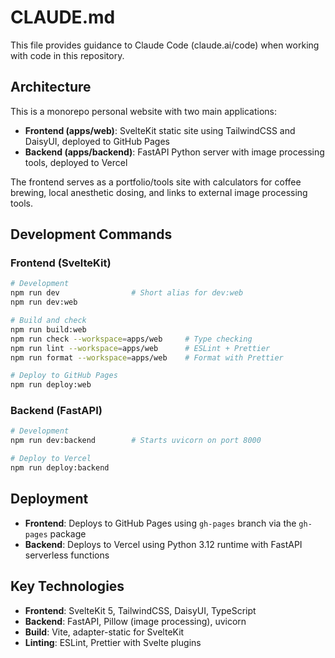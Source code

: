 # CLAUDE.md

This file provides guidance to Claude Code (claude.ai/code) when working with code in this repository.

## Architecture

This is a monorepo personal website with two main applications:

- **Frontend (apps/web)**: SvelteKit static site using TailwindCSS and DaisyUI, deployed to GitHub Pages
- **Backend (apps/backend)**: FastAPI Python server with image processing tools, deployed to Vercel

The frontend serves as a portfolio/tools site with calculators for coffee brewing, local anesthetic dosing, and links to external image processing tools.

## Development Commands

### Frontend (SvelteKit)
```bash
# Development
npm run dev                # Short alias for dev:web
npm run dev:web

# Build and check
npm run build:web
npm run check --workspace=apps/web     # Type checking
npm run lint --workspace=apps/web      # ESLint + Prettier
npm run format --workspace=apps/web    # Format with Prettier

# Deploy to GitHub Pages
npm run deploy:web
```

### Backend (FastAPI)
```bash
# Development
npm run dev:backend        # Starts uvicorn on port 8000

# Deploy to Vercel
npm run deploy:backend
```

## Deployment

- **Frontend**: Deploys to GitHub Pages using `gh-pages` branch via the `gh-pages` package
- **Backend**: Deploys to Vercel using Python 3.12 runtime with FastAPI serverless functions

## Key Technologies

- **Frontend**: SvelteKit 5, TailwindCSS, DaisyUI, TypeScript
- **Backend**: FastAPI, Pillow (image processing), uvicorn
- **Build**: Vite, adapter-static for SvelteKit
- **Linting**: ESLint, Prettier with Svelte plugins